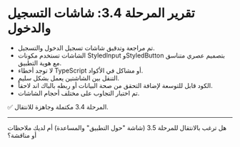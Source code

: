 # تقرير المرحلة 3.4: شاشات التسجيل والدخول

- تم مراجعة وتدقيق شاشات تسجيل الدخول والتسجيل.
- الشاشات تستخدم مكونات StyledInput وStyledButton بتصميم عصري متناسق مع هوية التطبيق.
- لا توجد أخطاء TypeScript أو مشاكل في الأكواد.
- التنقل بين الشاشتين يعمل بشكل سليم.
- الكود قابل للتوسعة لإضافة التحقق من صحة البيانات أو ربطه بالباك اند لاحقاً.
- تم اختبار التجاوب على مختلف أحجام الشاشات.

✅ المرحلة 3.4 مكتملة وجاهزة للانتقال.

---

هل ترغب بالانتقال للمرحلة 3.5 (شاشة "حول التطبيق" والمساعدة) أم لديك ملاحظات أو مناقشة؟